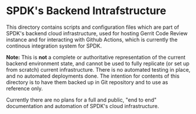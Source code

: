 # SPDK's Backend Intrafstructure

This directory contains scripts and configuration files which are part of SPDK's backend cloud infrastructure,
used for hosting Gerrit Code Review instance and for interacting with Github Actions, which is currently the
continous integration system for SPDK.

**Note:**
This is **not** a complete or authoritative representation of the current backend environment state, and cannot
be used to fully replicate (or set up from scratch) current infrastructure. There is no automated testing in place,
and no automated deployments done. The intention for contents of this directory is to have them backed up in Git
repository and to use as reference only.

Currently there are no plans for a full and public, "end to end" documentation and automation of SPDK's cloud
infrastructure.
